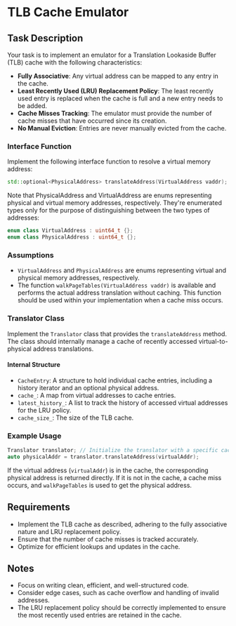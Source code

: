 # TLB Cache Emulator

## Task Description

Your task is to implement an emulator for a Translation Lookaside Buffer (TLB) cache with the following characteristics:

- **Fully Associative**: Any virtual address can be mapped to any entry in the cache.
- **Least Recently Used (LRU) Replacement Policy**: The least recently used entry is replaced when the cache is full and a new entry needs to be added.
- **Cache Misses Tracking**: The emulator must provide the number of cache misses that have occurred since its creation.
- **No Manual Eviction**: Entries are never manually evicted from the cache.

### Interface Function

Implement the following interface function to resolve a virtual memory address:

```cpp
std::optional<PhysicalAddress> translateAddress(VirtualAddress vaddr);
```

Note that PhysicalAddress and VirtualAddress are enums representing physical and virtual memory addresses, respectively. They're enumerated types only for the purpose of distinguishing between the two types of addresses:

```cpp
enum class VirtualAddress : uint64_t {};
enum class PhysicalAddress : uint64_t {};
```

### Assumptions

- `VirtualAddress` and `PhysicalAddress` are enums representing virtual and physical memory addresses, respectively.
- The function `walkPageTables(VirtualAddress vaddr)` is available and performs the actual address translation without caching. This function should be used within your implementation when a cache miss occurs.

### Translator Class

Implement the `Translator` class that provides the `translateAddress` method. The class should internally manage a cache of recently accessed virtual-to-physical address translations.

#### Internal Structure

- `CacheEntry`: A structure to hold individual cache entries, including a history iterator and an optional physical address.
- `cache_`: A map from virtual addresses to cache entries.
- `latest_history_`: A list to track the history of accessed virtual addresses for the LRU policy.
- `cache_size_`: The size of the TLB cache.

### Example Usage

```cpp
Translator translator; // Initialize the translator with a specific cache size
auto physicalAddr = translator.translateAddress(virtualAddr);
```

If the virtual address (`virtualAddr`) is in the cache, the corresponding physical address is returned directly. If it is not in the cache, a cache miss occurs, and `walkPageTables` is used to get the physical address.

## Requirements

- Implement the TLB cache as described, adhering to the fully associative nature and LRU replacement policy.
- Ensure that the number of cache misses is tracked accurately.
- Optimize for efficient lookups and updates in the cache.

## Notes

- Focus on writing clean, efficient, and well-structured code.
- Consider edge cases, such as cache overflow and handling of invalid addresses.
- The LRU replacement policy should be correctly implemented to ensure the most recently used entries are retained in the cache.
